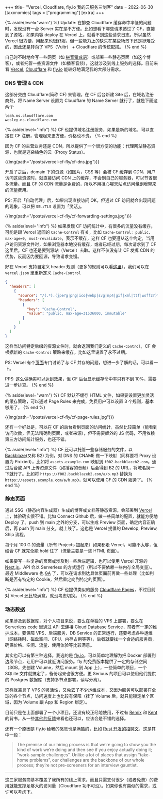+++
title= "Vercel, Cloudflare, fly.io 我的云服务三剑客"
date = 2022-06-30
[taxonomies]
tags = ["programming"]
[extra]
+++

{% aside(level="warn") %}
Update: 在排查 Cloudflare 缓存命中率低的问题时，发现没有一台 Server 实在是不方便。比如想看下哪些请求透过了 CF，直接到了源站，如果内容 deploy 在 Vercel 上，就看不到这些请求日志。所以虽然 Vercel 很方便，用起来也很舒服，但一些能力上的缺失在某些场景下还是挺难受的，因此还是转向了 VPS（Vultr） + Cloudflare 的传统配搭。
{% end %}

自己时不时地会写一些网页（如 [拼音猜成语](https://pinyincaichengyu.com/)）或部署一些静态页面（如这个博客），或者托管一些资源文件（如播客音频），这就涉及到线上服务的选择。目前来看 [Vercel](https://vercel.com), [Cloudflare](https://cloudflare.net) 和 [fly.io](https://fly.io) 能较好地满足我的大部分需求。

### DNS 管理 & CDN

这部分交由 Cloudflare(简称 CF) 来管理。在 CF 后台新建 Site 后，在域名注册商处，将 Name Server 设置为 Cloudflare 的 Name Server 就行了，就是下面这两个

```
leah.ns.cloudflare.com
wesley.ns.cloudflare.com
```

{% aside(level="info") %}
CF 也提供域名注册服务，如果是新的域名，可以直接在 CF 注册，管理起来更方便，价格也不贵。
{% end %}

因为 CF 的主营业务还是 CDN，所以提供了一个很方便的功能：代理网站静态资源，也就是这朵橘色的云（Proxy Status）。

{{img(path="/posts/vercel-cf-fly/cf-dns.jpg")}}

开启了之后，domain 下的资源（如图片，CSS 等）会被 CF 缓存到 CDN，用户访问这些资源时，就直接访问 CDN 上的缓存，不会到自己的服务器，可以节省很多流量。而且 CF 的 CDN 流量是免费的，所以不用担心哪天站点访问量剧增带来的流量费用。

PS: 开启「自动代理」后，如果出现直接访问 OK，但通过 CF 访问就会出现问题的现象，可以把 `SSL/TLS` 设置为「灵活」。

{{img(path="/posts/vercel-cf-fly/cf-forwarding-settings.jpg")}}

{% aside(level="info") %}
如果发现 CF 访问统计中，有很多的流量没有缓存，可能是跟 Vercel 返回的 `Cache-Control` 有关，比如 `Cache-Control: public, max-age=0, must-revalidate`，表示不缓存，这样 CF 也要遵从这个约定，当用户访问资源文件时，如果浏览器本地没有缓存，或者已经过期，每次请求到了 CF 这里后，CF 也还是要到源站（Vercel）去取。这样不仅没有让 CF 发挥 CDN 的优势，反而因为要回源，导致请求变慢。

好在 Vercel 支持自定义 header 规则（更多的规则可以看[这里](https://vercel.com/docs/project-configuration)），我们可以在 `vercel.json` 里重新定义 `Cache-Control`

```json
{
  "headers": [
    {
      "source": "/(.*).(jpe?g|png|ico|webp|svg|mp4|gif|xml|ttf|woff2?)",
      "headers": [
        {
          "key": "Cache-Control",
          "value": "public, max-age=31536000, immutable"
        }
      ]
    }
  ]
}
```

这样当访问特定后缀的资源文件时，就会返回我们定义的 `Cache-Control`，CF 会根据新的 `Cache-Control` 策略来缓存，比如这里设置了永不过期。

PS: Vercel 有个[页面](https://vercel.com/support/articles/using-cloudflare-with-vercel)专门讨论了与 CF 并存的问题，想进一步了解的话，可以看一下。

PPS: 这么做确实可以达到效果，但 CF 后台显示缓存命中率只有不到 10%，需要进一步排查。
{% end %}

{% aside(level="warn") %}
CF 默认不缓存 HTML 文件，如果要设置更加灵活的缓存策略，可以通过 Page Rules 来完成，免费用户可以设置 3 个规则，基本够用了。
{% end %}

{{img(path="/posts/vercel-cf-fly/cf-page-rules.jpg")}}

还有一个好处是，可以在 CF 的后台看到页面的访问统计，虽然比较简单（能看到访问次数，但无法精确到页面，或者来源），但不需要额外的 JS 代码，不用依赖第三方访问统计服务，也还不错。

{% aside(level="info") %}
CF 还可以托管一些存储服务的文件，以 [Backblaze](https://www.backblaze.com/)(又称 B2) 为例，对 DNS 的 CNAME 做一下映射（同样要将 Proxy 设置为 Proxied），比如将 `assets.example.com` 映射到 `f002.backblazeb2.com`，通过后台或 API 上传资源文件（如播客的音频）后会得到 B2 的 URL，将域名换一下就行了。比如将 `https://f002.backblazeb2.com/a/b.mp3` 替换为 `https://assets.example.com/a/b.mp3`，就可以使用 CF 的 CDN 服务了。
{% end %}

### 静态页面

通过 SSG（静态内容生成器）生成的博客或文档等静态资源，会部署到 [Vercel](https://vercel.com/) 上，体验确实很不错。比如 Connect Github 后，做一些简单的配置，就能方便地 Deploy 了。push 到 main 之外的分支，可以生成 Preview 页面，确定内容正确后，再 push 到 main 分支，就上线了。这也是 Vercel 提倡的 Develop, Preview, Ship 流程。

每个月 100 G 的流量（所有 Projects 加起来）如果都走 Vercel，可能不太够，但结合 CF 就完全能 hold 住了（流量主要是一些 HTML 页面）。

如果要写一些复杂的页面或涉及到一些后端逻辑，也可以使用 Vercel 开源的 [Next.js](https://nextjs.org/)。API 会以 Serverless 的方式运行（所以不要依赖一些内存全局变量）。最近 Middleware 也 [GA](https://vercel.com/blog/vercel-edge-middleware-dynamic-at-the-speed-of-static) 了，可以在请求到达具体页面前再做一些处理（比如判断是否有特定的 Cookie，然后重定向到特定的页面）。

{% aside(level="info") %}
CF 也提供类似的服务 [Cloudflare Pages](https://pages.cloudflare.com/)，不过目前对 Vercel 还比较满意，就没考虑切换。
{% end %}

### 动态数据

如果涉及到数据库，对个人项目来说，要么在单独的 VPS 上部署，要么在 Serverless code 里通过 API 去连接 Cloud Database Service，前者有一定的维护成本，要保障 VPS、后端服务、DB Service 的正常运行，还要考虑各种运维（网络耗时、磁盘空间、CPU、内存占用等等），后者就要找一个合适的服务商，确保价格、空间、流量、使用体验等比较满意。

其实也可以有第三种选择，我选的是 [fly.io](https://fly.io/)，可以简单地理解为把 Docker 部署到边缘节点，让用户可以就近访问服务。fly 的免费版本提供了一定的存储空间（3GB，先创建 Volume，然后 mount 到 App 上），一些简单的项目，一个 SQLite 文件就搞定了，备份起来也很方便。更 Serious 的项目可以使用他们提供的 Postgres 数据库（支持多节点部署，读写分离）。

这样就兼具了 VPS 的灵活性，又免去了不少运维成本，又因为服务可以部署在全球的各个节点，访问速度上也比较有保障（挂了 Volume 后，就只能锁定单个区域，因为 Volume 跟 App 和 Region 绑定）。

目前只是在上面部署了一个小项目，还没有较正经地使用，不过有 [Remix](https://remix.run/) 和 [Kent](https://kentcdodds.com/uses) 的背书，从一些[其他的反馈](https://xeiaso.net/blog/fly.io-heroku-replacement)来看也还可以，应该会是不错的选择。

还有一个原因是 fly.io 给我的感觉也是满酷的，比如 [Rust 开发的招聘文](https://fly.io/jobs/rust-developer/)，这是其中一段：

> The premise of our hiring process is that we’re going to show you the kind of work we’re doing and then see if you enjoy actually doing it; “work-sample challenges”. Unlike a lot of places that assign “take-home problems”, our challenges are the backbone of our whole process; they’re not pre-screeners for an interview gauntlet.

---

这三家服务商基本覆盖了我所有的线上需求，而且只需支付很少（或者免费）的费用就能支撑足够大的访问量（Cloudflare 功不可没）。如果你也有类似的需求，或许可以考虑下。
